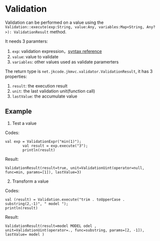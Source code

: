 # Validation

Validation can be performed on a value using the `Validation::execute(exp:String, value:Any, variables:Map<String, Any?>): ValidationResult` method. 

It needs 3 paramters:
1. `exp`: validation expression，[syntax reference](validation_expression.md)
2. `value`: value to validate 
3. `variables`: other values used as validate paramerters

The return type is `net.jkcode.jkmvc.validator.ValidationResult`, it has 3 properties:
1. `result`: the execution result
1. `unit`: the last validation unit(function call)
1. `lastValue`: the accumulate value 

## Example

1. Test a value

Codes:

```
val exp = ValidationExpr("min(1)");
        val result = exp.execute("3");
        println(result)
```

Result:

```
ValidationResult(result=true, unit=ValidationUint(operator=null, func=min, params=[1]), lastValue=3)
```

2. Transform a value

Codes:

```
val (result) = Validation.execute("trim . toUpperCase . substring(2,-1)", " model ");
println(result)
```

Result:

```
ValidationResult(result=model MODEL odel , unit=ValidationUint(operator=., func=substring, params=[2, -1]), lastValue= model )
```

